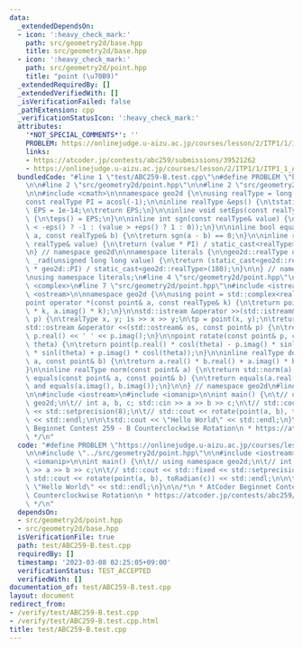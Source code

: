 ```yaml
---
data:
  _extendedDependsOn:
  - icon: ':heavy_check_mark:'
    path: src/geometry2d/base.hpp
    title: src/geometry2d/base.hpp
  - icon: ':heavy_check_mark:'
    path: src/geometry2d/point.hpp
    title: "point (\u70B9)"
  _extendedRequiredBy: []
  _extendedVerifiedWith: []
  _isVerificationFailed: false
  _pathExtension: cpp
  _verificationStatusIcon: ':heavy_check_mark:'
  attributes:
    '*NOT_SPECIAL_COMMENTS*': ''
    PROBLEM: https://onlinejudge.u-aizu.ac.jp/courses/lesson/2/ITP1/1/ITP1_1_A
    links:
    - https://atcoder.jp/contests/abc259/submissions/39521262
    - https://onlinejudge.u-aizu.ac.jp/courses/lesson/2/ITP1/1/ITP1_1_A
  bundledCode: "#line 1 \"test/ABC259-B.test.cpp\"\n#define PROBLEM \"https://onlinejudge.u-aizu.ac.jp/courses/lesson/2/ITP1/1/ITP1_1_A\"\
    \n\n#line 2 \"src/geometry2d/point.hpp\"\n\n#line 2 \"src/geometry2d/base.hpp\"\
    \n\n#include <cmath>\n\nnamespace geo2d {\n\nusing realType = long double;\n\n\
    const realType PI = acosl(-1);\n\ninline realType &eps() {\n\tstatic realType\
    \ EPS = 1e-14;\n\treturn EPS;\n}\n\ninline void setEps(const realType& EPS = 1e-14)\
    \ {\n\teps() = EPS;\n}\n\ninline int sgn(const realType& value) {\n\treturn (value\
    \ < -eps() ? -1 : (value > +eps() ? 1 : 0));\n}\n\ninline bool equals(const realType&\
    \ a, const realType& b) {\n\treturn sgn(a - b) == 0;\n}\n\ninline realType toRadian(const\
    \ realType& value) {\n\treturn (value * PI) / static_cast<realType>(180);\n}\n\
    \n} // namespace geo2d\n\nnamespace literals {\n\ngeo2d::realType operator\"\"\
    \ _rad(unsigned long long value) {\n\treturn (static_cast<geo2d::realType>(value)\
    \ * geo2d::PI) / static_cast<geo2d::realType>(180);\n}\n\n} // namespace literals\n\
    \nusing namespace literals;\n#line 4 \"src/geometry2d/point.hpp\"\n\n#include\
    \ <complex>\n#line 7 \"src/geometry2d/point.hpp\"\n#include <istream>\n#include\
    \ <ostream>\n\nnamespace geo2d {\n\nusing point = std::complex<realType>;\n\n\
    point operator *(const point& a, const realType& k) {\n\treturn point(a.real()\
    \ * k, a.imag() * k);\n}\n\nstd::istream &operator >>(std::istream& is, point&\
    \ p) {\n\trealType x, y; is >> x >> y;\n\tp = point(x, y);\n\treturn is;\n}\n\n\
    std::ostream &operator <<(std::ostream& os, const point& p) {\n\treturn os <<\
    \ p.real() << ' ' << p.imag();\n}\n\npoint rotate(const point& p, const realType&\
    \ theta) {\n\treturn point(p.real() * cosl(theta) - p.imag() * sinl(theta), p.real()\
    \ * sinl(theta) + p.imag() * cosl(theta));\n}\n\ninline realType dot(const point&\
    \ a, const point& b) {\n\treturn a.real() * b.real() + a.imag() * b.imag();\n\
    }\n\ninline realType norm(const point& a) {\n\treturn std::norm(a);\n}\n\nbool\
    \ equals(const point& a, const point& b) {\n\treturn equals(a.real(), b.real())\
    \ and equals(a.imag(), b.imag());\n}\n\n} // namespace geo2d\n#line 4 \"test/ABC259-B.test.cpp\"\
    \n\n#include <iostream>\n#include <iomanip>\n\nint main() {\n\t// using namespace\
    \ geo2d;\n\t// int a, b, c; std::cin >> a >> b >> c;\n\t// std::cout << std::fixed\
    \ << std::setprecision(8);\n\t// std::cout << rotate(point(a, b), toRadian(c))\
    \ << std::endl;\n\n\tstd::cout << \"Hello World\" << std::endl;\n}\n\n/*\n * AtCoder\
    \ Beginnet Contest 259 - B Counterclockwise Rotation\n * https://atcoder.jp/contests/abc259/submissions/39521262\n\
    \ */\n"
  code: "#define PROBLEM \"https://onlinejudge.u-aizu.ac.jp/courses/lesson/2/ITP1/1/ITP1_1_A\"\
    \n\n#include \"../src/geometry2d/point.hpp\"\n\n#include <iostream>\n#include\
    \ <iomanip>\n\nint main() {\n\t// using namespace geo2d;\n\t// int a, b, c; std::cin\
    \ >> a >> b >> c;\n\t// std::cout << std::fixed << std::setprecision(8);\n\t//\
    \ std::cout << rotate(point(a, b), toRadian(c)) << std::endl;\n\n\tstd::cout <<\
    \ \"Hello World\" << std::endl;\n}\n\n/*\n * AtCoder Beginnet Contest 259 - B\
    \ Counterclockwise Rotation\n * https://atcoder.jp/contests/abc259/submissions/39521262\n\
    \ */\n"
  dependsOn:
  - src/geometry2d/point.hpp
  - src/geometry2d/base.hpp
  isVerificationFile: true
  path: test/ABC259-B.test.cpp
  requiredBy: []
  timestamp: '2023-03-08 02:25:05+09:00'
  verificationStatus: TEST_ACCEPTED
  verifiedWith: []
documentation_of: test/ABC259-B.test.cpp
layout: document
redirect_from:
- /verify/test/ABC259-B.test.cpp
- /verify/test/ABC259-B.test.cpp.html
title: test/ABC259-B.test.cpp
---
```


